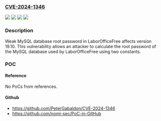 ### [CVE-2024-1346](https://cve.mitre.org/cgi-bin/cvename.cgi?name=CVE-2024-1346)
![](https://img.shields.io/static/v1?label=Product&message=LaborOfficeFree%20&color=blue)
![](https://img.shields.io/static/v1?label=Version&message=19.10%20%20&color=brightgreen)
![](https://img.shields.io/static/v1?label=Version&message=19.10%20&color=brightgreen)
![](https://img.shields.io/static/v1?label=Vulnerability&message=CWE-521%20Weak%20Password%20Requirements&color=brightgreen)

### Description

Weak MySQL database root password in LaborOfficeFree affects version 19.10. This vulnerability allows an attacker to calculate the root password of the MySQL database used by LaborOfficeFree using two constants.

### POC

#### Reference
No PoCs from references.

#### Github
- https://github.com/PeterGabaldon/CVE-2024-1346
- https://github.com/nomi-sec/PoC-in-GitHub

